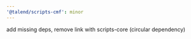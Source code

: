 ```yaml
---
'@talend/scripts-cmf': minor
---
```


add missing deps, remove link with scripts-core (circular dependency)
